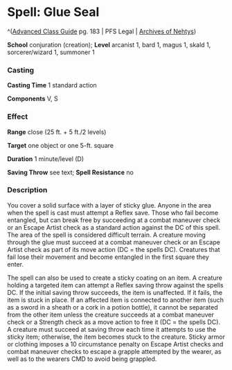 # Spell: Glue Seal

^([Advanced Class Guide][ss-glue-seal] pg. 183 | PFS Legal | [Archives of Nehtys][sn-glue-seal])

**School** conjuration (creation); **Level** arcanist 1, bard 1, magus 1, skald 1, sorcerer/wizard 1, summoner 1

### Casting

**Casting Time** 1 standard action  

**Components** V, S

### Effect

**Range** close (25 ft. + 5 ft./2 levels)  

**Target** one object or one 5-ft. square  

**Duration** 1 minute/level (D)  

**Saving Throw** see text; **Spell Resistance** no

### Description

You cover a solid surface with a layer of sticky glue. Anyone in the area when the spell is cast must attempt a Reflex save. Those who fail become entangled, but can break free by succeeding at a combat maneuver check or an Escape Artist check as a standard action against the DC of this spell. The area of the spell is considered difficult terrain. A creature moving through the glue must succeed at a combat maneuver check or an Escape Artist check as part of its move action (DC = the spells DC). Creatures that fail lose their movement and become entangled in the first square they enter.  

The spell can also be used to create a sticky coating on an item. A creature holding a targeted item can attempt a Reflex saving throw against the spells DC. If the initial saving throw succeeds, the item is unaffected. If it fails, the item is stuck in place. If an affected item is connected to another item (such as a sword in a sheath or a cork in a potion bottle), it cannot be separated from the other item unless the creature succeeds at a combat maneuver check or a Strength check as a move action to free it (DC = the spells DC). A creature must succeed at saving throw each time it attempts to use the sticky item; otherwise, the item becomes stuck to the creature. Sticky armor or clothing imposes a 10 circumstance penalty on Escape Artist checks and combat maneuver checks to escape a grapple attempted by the wearer, as well as to the wearers CMD to avoid being grappled.

[ss-glue-seal]: http://paizo.com/products/btpy978v
[sn-glue-seal]: http://www.archivesofnethys.com/SpellDisplay.aspx?ItemName=Glue%20Seal